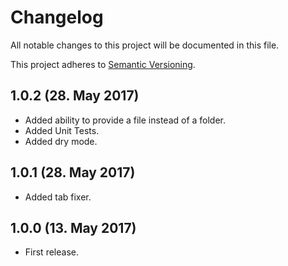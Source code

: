 # Changelog

All notable changes to this project will be documented in this file.

This project adheres to [Semantic Versioning](http://semver.org/).

1.0.2 (28. May 2017)
-------------------

+ Added ability to provide a file instead of a folder.
+ Added Unit Tests.
+ Added dry mode.

1.0.1 (28. May 2017)
--------------------

+ Added tab fixer.

1.0.0 (13. May 2017)
--------------------

+ First release.